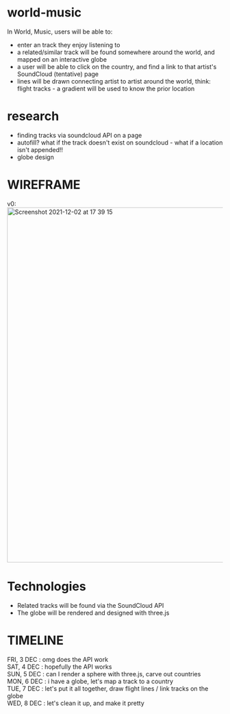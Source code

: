 # world-music
In World, Music, users will be able to:
- enter an track they enjoy listening to
- a related/similar track will be found somewhere around the world, and mapped on an interactive globe
- a user will be able to click on the country, and find a link to that artist's SoundCloud (tentative) page
- lines will be drawn connecting artist to artist around the world, think: flight tracks - a gradient will be used to know the prior location

# research
- finding tracks via soundcloud API on a page
- autofill? what if the track doesn't exist on soundcloud - what if a location isn't appended!!
- globe design

# WIREFRAME
v0:
<img width="829" alt="Screenshot 2021-12-02 at 17 39 15" src="https://user-images.githubusercontent.com/17345270/144514525-17103aae-895f-4dfb-a420-12d09a819316.png">


# Technologies
- Related tracks will be found via the SoundCloud API
- The globe will be rendered and designed with three.js

# TIMELINE
FRI, 3 DEC : omg does the API work<br>
SAT, 4 DEC : hopefully the API works<br>
SUN, 5 DEC : can I render a sphere with three.js, carve out countries<br>
MON, 6 DEC : i have a globe, let's map a track to a country<br>
TUE, 7 DEC : let's put it all together, draw flight lines / link tracks on the globe<br>
WED, 8 DEC : let's clean it up, and make it pretty

